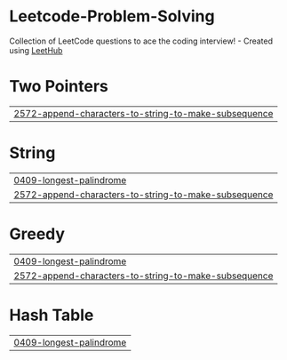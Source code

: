# Leetcode-Problem-Solving
Collection of LeetCode questions to ace the coding interview! - Created using [LeetHub](https://github.com/QasimWani/LeetHub)


# Two Pointers
|  |
| ------- |
| [2572-append-characters-to-string-to-make-subsequence](https://github.com/jasdeep-batra/Leetcode-GFG-Problem-Solving/tree/master/2572-append-characters-to-string-to-make-subsequence) |
# String
|  |
| ------- |
| [0409-longest-palindrome](https://github.com/jasdeep-batra/Leetcode-GFG-Problem-Solving/tree/master/0409-longest-palindrome) |
| [2572-append-characters-to-string-to-make-subsequence](https://github.com/jasdeep-batra/Leetcode-GFG-Problem-Solving/tree/master/2572-append-characters-to-string-to-make-subsequence) |
# Greedy
|  |
| ------- |
| [0409-longest-palindrome](https://github.com/jasdeep-batra/Leetcode-GFG-Problem-Solving/tree/master/0409-longest-palindrome) |
| [2572-append-characters-to-string-to-make-subsequence](https://github.com/jasdeep-batra/Leetcode-GFG-Problem-Solving/tree/master/2572-append-characters-to-string-to-make-subsequence) |
# Hash Table
|  |
| ------- |
| [0409-longest-palindrome](https://github.com/jasdeep-batra/Leetcode-GFG-Problem-Solving/tree/master/0409-longest-palindrome) |